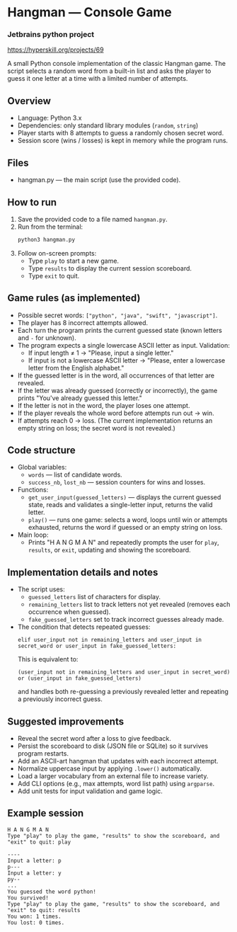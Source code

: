 # Hangman — Console Game
### Jetbrains python project
https://hyperskill.org/projects/69

A small Python console implementation of the classic Hangman game. The script selects a random word from a built-in list and asks the player to guess it one letter at a time with a limited number of attempts.

## Overview
- Language: Python 3.x
- Dependencies: only standard library modules (`random`, `string`)
- Player starts with 8 attempts to guess a randomly chosen secret word.
- Session score (wins / losses) is kept in memory while the program runs.

## Files
- hangman.py — the main script (use the provided code).

## How to run
1. Save the provided code to a file named `hangman.py`.
2. Run from the terminal:
   ```bash
   python3 hangman.py
   ```
3. Follow on-screen prompts:
   - Type `play` to start a new game.
   - Type `results` to display the current session scoreboard.
   - Type `exit` to quit.

## Game rules (as implemented)
- Possible secret words: `["python", "java", "swift", "javascript"]`.
- The player has 8 incorrect attempts allowed.
- Each turn the program prints the current guessed state (known letters and `-` for unknown).
- The program expects a single lowercase ASCII letter as input. Validation:
  - If input length ≠ 1 → "Please, input a single letter."
  - If input is not a lowercase ASCII letter → "Please, enter a lowercase letter from the English alphabet."
- If the guessed letter is in the word, all occurrences of that letter are revealed.
- If the letter was already guessed (correctly or incorrectly), the game prints "You've already guessed this letter."
- If the letter is not in the word, the player loses one attempt.
- If the player reveals the whole word before attempts run out → win.
- If attempts reach 0 → loss. (The current implementation returns an empty string on loss; the secret word is not revealed.)

## Code structure
- Global variables:
  - `words` — list of candidate words.
  - `success_nb`, `lost_nb` — session counters for wins and losses.
- Functions:
  - `get_user_input(guessed_letters)` — displays the current guessed state, reads and validates a single-letter input, returns the valid letter.
  - `play()` — runs one game: selects a word, loops until win or attempts exhausted, returns the word if guessed or an empty string on loss.
- Main loop:
  - Prints "H A N G M A N" and repeatedly prompts the user for `play`, `results`, or `exit`, updating and showing the scoreboard.

## Implementation details and notes
- The script uses:
  - `guessed_letters` list of characters for display.
  - `remaining_letters` list to track letters not yet revealed (removes each occurrence when guessed).
  - `fake_guessed_letters` set to track incorrect guesses already made.
- The condition that detects repeated guesses:
  ```
  elif user_input not in remaining_letters and user_input in secret_word or user_input in fake_guessed_letters:
  ```
  This is equivalent to:
  ```
  (user_input not in remaining_letters and user_input in secret_word) or (user_input in fake_guessed_letters)
  ```
  and handles both re-guessing a previously revealed letter and repeating a previously incorrect guess.

## Suggested improvements
- Reveal the secret word after a loss to give feedback.
- Persist the scoreboard to disk (JSON file or SQLite) so it survives program restarts.
- Add an ASCII-art hangman that updates with each incorrect attempt.
- Normalize uppercase input by applying `.lower()` automatically.
- Load a larger vocabulary from an external file to increase variety.
- Add CLI options (e.g., max attempts, word list path) using `argparse`.
- Add unit tests for input validation and game logic.

## Example session
```text
H A N G M A N
Type "play" to play the game, "results" to show the scoreboard, and "exit" to quit: play

----
Input a letter: p
p---
Input a letter: y
py--
...
You guessed the word python!
You survived!
Type "play" to play the game, "results" to show the scoreboard, and "exit" to quit: results
You won: 1 times.
You lost: 0 times.
```
